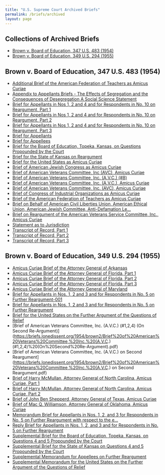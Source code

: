 ```yaml
---
title: "U.S. Supreme Court Archived Briefs"
permalink: /briefs/archived
layout: page
---
```


## Collections of Archived Briefs

- [Brown v. Board of Education, 347 U.S. 483 (1954)](#brown-v-board-of-education-347-us-483-1954)
- [Brown v. Board of Education, 349 U.S. 294 (1955)](#brown-v-board-of-education-349-us-294-1955)

## Brown v. Board of Education, 347 U.S. 483 (1954)

- [Additional Brief of the American Federation of Teachers as Amicus Curiae](https://briefs.lonedissent.org/1952/brown1/Additional%20Brief%20of%20the%20American%20Federation%20of%20Teachers%20as%20Amicus%20Curiae.pdf)
- [Appendix to Appellants Briefs - The Effects of Segregation and the Consequences of Desegregation A Social Science Statement](https://briefs.lonedissent.org/1952/brown1/Appendix%20to%20Appellants%20Briefs%20-%20The%20Effects%20of%20Segregation%20and%20the%20Consequences%20of%20Desegregation%20A%20Social%20Science%20Statement.pdf)
- [Brief for Appellants in Nos 1, 2 and 4 and for Respondents in No. 10 on Reargument, Part 1](https://briefs.lonedissent.org/1952/brown1/Brief%20for%20Appellants%20in%20Nos%201,%202%20and%204%20and%20for%20Respondents%20in%20No.%2010%20on%20Reargument,%20Part%201.pdf)
- [Brief for Appellants in Nos 1, 2 and 4 and for Respondents in No. 10 on Reargument, Part 2](https://briefs.lonedissent.org/1952/brown1/Brief%20for%20Appellants%20in%20Nos%201,%202%20and%204%20and%20for%20Respondents%20in%20No.%2010%20on%20Reargument,%20Part%202.pdf)
- [Brief for Appellants in Nos 1, 2 and 4 and for Respondents in No. 10 on Reargument, Part 3](https://briefs.lonedissent.org/1952/brown1/Brief%20for%20Appellants%20in%20Nos%201,%202%20and%204%20and%20for%20Respondents%20in%20No.%2010%20on%20Reargument,%20Part%203.pdf)
- [Brief for Appellants](https://briefs.lonedissent.org/1952/brown1/Brief%20for%20Appellants.pdf)
- [Brief for Appellees](https://briefs.lonedissent.org/1952/brown1/Brief%20for%20Appellees.pdf)
- [Brief for the Board of Education, Topeka, Kansas, on Questions Propounded by the Court](https://briefs.lonedissent.org/1952/brown1/Brief%20for%20the%20Board%20of%20Education,%20Topeka,%20Kansas,%20on%20Questions%20Propounded%20by%20the%20Court.pdf)
- [Brief for the State of Kansas on Reargument](https://briefs.lonedissent.org/1952/brown1/Brief%20for%20the%20State%20of%20Kansas%20on%20Reargument.pdf)
- [Brief for the United States as Amicus Curiae](https://briefs.lonedissent.org/1952/brown1/Brief%20for%20the%20United%20States%20as%20Amicus%20Curiae.pdf)
- [Brief of American Jewish Congress as Amicus Curiae](https://briefs.lonedissent.org/1952/brown1/Brief%20of%20American%20Jewish%20Congress%20as%20Amicus%20Curiae.pdf)
- [Brief of American Veterans Committee, Inc (AVC), Amicus Curiae](https://briefs.lonedissent.org/1952/brown1/Brief%20of%20American%20Veterans%20Committee,%20Inc%20(AVC),%20Amicus%20Curiae.pdf)
- [Brief of American Veterans Committee, Inc. (A.V.C.) (#8)](https://briefs.lonedissent.org/1952/brown1/Brief%20of%20American%20Veterans%20Committee,%20Inc.%20(A.V.C.)%20(#8).pdf)
- [Brief of American Veterans Committee, Inc. (A.V.C.), Amicus Curiae](https://briefs.lonedissent.org/1952/brown1/Brief%20of%20American%20Veterans%20Committee,%20Inc.%20(A.V.C.),%20Amicus%20Curiae.pdf)
- [Brief of American Veterans Committee, Inc. (AVC), Amicus Curiae](https://briefs.lonedissent.org/1952/brown1/Brief%20of%20American%20Veterans%20Committee,%20Inc.%20(AVC),%20Amicus%20Curiae.pdf)
- [Brief of Congress of Industrial Organizations as Amicus Curiae](https://briefs.lonedissent.org/1952/brown1/Brief%20of%20Congress%20of%20Industrial%20Organizations%20as%20Amicus%20Curiae.pdf)
- [Brief of the American Federation of Teachers as Amicus Curiae](https://briefs.lonedissent.org/1952/brown1/Brief%20of%20the%20American%20Federation%20of%20Teachers%20as%20Amicus%20Curiae.pdf)
- [Brief on Behalf of American Civil Liberties Union, American Ethical Union, American Jewish Committee, Anti-Defamation Le...](https://briefs.lonedissent.org/1952/brown1/Brief%20on%20Behalf%20of%20American%20Civil%20Liberties%20Union,%20American%20Ethical%20Union,%20American%20Jewish%20Committee,%20Anti-Defamation%20Le....pdf)
- [Brief on Reargument of the American Veterans Service Committee, Inc., Amicus Curiae](https://briefs.lonedissent.org/1952/brown1/Brief%20on%20Reargument%20of%20the%20American%20Veterans%20Service%20Committee,%20Inc.,%20Amicus%20Curiae.pdf)
- [Statement as to Jurisdiction](https://briefs.lonedissent.org/1952/brown1/Statement%20as%20to%20Jurisdiction.pdf)
- [Transcript of Record, Part 1](https://briefs.lonedissent.org/1952/brown1/Transcript%20of%20Record,%20Part%201.pdf)
- [Transcript of Record, Part 2](https://briefs.lonedissent.org/1952/brown1/Transcript%20of%20Record,%20Part%202.pdf)
- [Transcript of Record, Part 3](https://briefs.lonedissent.org/1952/brown1/Transcript%20of%20Record,%20Part%203.pdf)

## Brown v. Board of Education, 349 U.S. 294 (1955)

- [Amicus Curiae Brief of the Attorney General of Arkansas](https://briefs.lonedissent.org/1954/brown2/Amicus%20Curiae%20Brief%20of%20the%20Attorney%20General%20of%20Arkansas.pdf)
- [Amicus Curiae Brief of the Attorney General of Florida, Part 1](https://briefs.lonedissent.org/1954/brown2/Amicus%20Curiae%20Brief%20of%20the%20Attorney%20General%20of%20Florida,%20Part%201.pdf)
- [Amicus Curiae Brief of the Attorney General of Florida, Part 2](https://briefs.lonedissent.org/1954/brown2/Amicus%20Curiae%20Brief%20of%20the%20Attorney%20General%20of%20Florida,%20Part%202.pdf)
- [Amicus Curiae Brief of the Attorney General of Florida, Part 3](https://briefs.lonedissent.org/1954/brown2/Amicus%20Curiae%20Brief%20of%20the%20Attorney%20General%20of%20Florida,%20Part%203.pdf)
- [Amicus Curiae Brief of the Attorney General of Maryland](https://briefs.lonedissent.org/1954/brown2/Amicus%20Curiae%20Brief%20of%20the%20Attorney%20General%20of%20Maryland.pdf)
- [Brief for Appellants in Nos. 1, 2 and 3 and for Respondents in No. 5 on Further Reargument-001](https://briefs.lonedissent.org/1954/brown2/Brief%20for%20Appellants%20in%20Nos.%201,%202%20and%203%20and%20for%20Respondents%20in%20No.%205%20on%20Further%20Reargument-001.pdf)
- [Brief for Appellants in Nos. 1, 2 and 3 and for Respondents in No. 5 on Further Reargument](https://briefs.lonedissent.org/1954/brown2/Brief%20for%20Appellants%20in%20Nos.%201,%202%20and%203%20and%20for%20Respondents%20in%20No.%205%20on%20Further%20Reargument.pdf)
- [Brief for the United States on the Further Argument of the Questions of Relief](https://briefs.lonedissent.org/1954/brown2/Brief%20for%20the%20United%20States%20on%20the%20Further%20Argument%20of%20the%20Questions%20of%20Relief.pdf)
- [Brief of American Veterans Committee, Inc. (A.V.C.) (#1,2,4) (On Second Re-Argument)](https://briefs.lonedissent.org/1954/brown2/Brief%20of%20American%20Veterans%20Committee,%20Inc.%20(A.V.C.) (#1,2,4)%20(On%20Second%20Re-Argument).pdf)
- [Brief of American Veterans Committee, Inc. (A.V.C.) on Second Reargument](https://briefs.lonedissent.org/1954/brown2/Brief%20of%20American%20Veterans%20Committee,%20Inc.%20(A.V.C.) on Second Reargument.pdf)
- [Brief of Harry McMullan, Attorney General of North Carolina, Amicus Curiae, Part 1](https://briefs.lonedissent.org/1954/brown2/Brief%20of%20Harry%20McMullan,%20Attorney%20General%20of%20North%20Carolina,%20Amicus%20Curiae,%20Part%201.pdf)
- [Brief of Harry McMullan, Attorney General of North Carolina, Amicus Curiae, Part 2](https://briefs.lonedissent.org/1954/brown2/Brief%20of%20Harry%20McMullan,%20Attorney%20General%20of%20North%20Carolina,%20Amicus%20Curiae,%20Part%202.pdf)
- [Brief of John Ben Shepperd, Attorney General of Texas, Amicus Curiae](https://briefs.lonedissent.org/1954/brown2/Brief%20of%20John%20Ben%20Shepperd,%20Attorney%20General%20of%20Texas,%20Amicus%20Curiae.pdf)
- [Brief of Mac Q. Williamson, Attorney General of Oklahoma, Amicus Curiae](https://briefs.lonedissent.org/1954/brown2/Brief%20of%20Mac%20Q.%20Williamson,%20Attorney%20General%20of%20Oklahoma,%20Amicus%20Curiae.pdf)
- [Memorandum Brief for Appellants in Nos. 1, 2, and 3 for Respondents in No. 5 on Further Reargument with respect to the e...](https://briefs.lonedissent.org/1954/brown2/Memorandum%20Brief%20for%20Appellants%20in%20Nos.%201,%202,%20and%203%20for%20Respondents%20in%20No.%205%20on%20Further%20Reargument%20with%20respect%20to%20the%20e....pdf)
- [Reply Brief for Appellants in Nos. 1, 2, and 3 and for Respondents in No. 5 on Further Reargument](https://briefs.lonedissent.org/1954/brown2/Reply%20Brief%20for%20Appellants%20in%20Nos.%201,%202,%20and%203%20and%20for%20Respondents%20in%20No.%205%20on%20Further%20Reargument.pdf)
- [Supplemental Brief for the Board of Education, Topeka, Kansas, on Questions 4 and 5 Propounded by the Court](https://briefs.lonedissent.org/1954/brown2/Supplemental%20Brief%20for%20the%20Board%20of%20Education,%20Topeka,%20Kansas,%20on%20Questions%204%20and%205%20Propounded%20by%20the%20Court.pdf)
- [Supplemental Brief for the State of Kansas on Questions 4 and 5 Propounded by the Court](https://briefs.lonedissent.org/1954/brown2/Supplemental%20Brief%20for%20the%20State%20of%20Kansas%20on%20Questions%204%20and%205%20Propounded%20by%20the%20Court.pdf)
- [Supplemental Memorandum for Appellees on Further Reargument](https://briefs.lonedissent.org/1954/brown2/Supplemental%20Memorandum%20for%20Appellees%20on%20Further%20Reargument.pdf)
- [Supplemental Memorandum for the United States on the Further Argument of the Questions of Relief](https://briefs.lonedissent.org/1954/brown2/Supplemental%20Memorandum%20for%20the%20United%20States%20on%20the%20Further%20Argument%20of%20the%20Questions%20of%20Relief.pdf)
